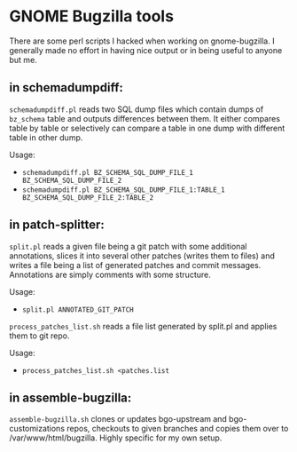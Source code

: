 GNOME Bugzilla tools
====================

There are some perl scripts I hacked when working on gnome-bugzilla. I
generally made no effort in having nice output or in being useful to
anyone but me.

in schemadumpdiff:
------------------

`schemadumpdiff.pl` reads two SQL dump files which contain dumps of
`bz_schema` table and outputs differences between them. It either
compares table by table or selectively can compare a table in one dump
with different table in other dump.

Usage:
- `schemadumpdiff.pl BZ_SCHEMA_SQL_DUMP_FILE_1 BZ_SCHEMA_SQL_DUMP_FILE_2`
- `schemadumpdiff.pl BZ_SCHEMA_SQL_DUMP_FILE_1:TABLE_1 BZ_SCHEMA_SQL_DUMP_FILE_2:TABLE_2`

in patch-splitter:
------------------

`split.pl` reads a given file being a git patch with some additional
annotations, slices it into several other patches (writes them to
files) and writes a file being a list of generated patches and commit
messages. Annotations are simply comments with some structure.

Usage:
- `split.pl ANNOTATED_GIT_PATCH`

`process_patches_list.sh` reads a file list generated by split.pl and
applies them to git repo.

Usage:
- `process_patches_list.sh <patches.list`

in assemble-bugzilla:
---------------------

`assemble-bugzilla.sh` clones or updates bgo-upstream and
bgo-customizations repos, checkouts to given branches and copies them
over to /var/www/html/bugzilla. Highly specific for my own setup.
